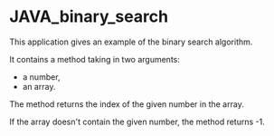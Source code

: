 # JAVA_binary_search

This application gives an example of the binary search algorithm.

It contains a method taking in two arguments:
- a number,
- an array.

The method returns the index of the given number in the array.

If the array doesn't contain the given number, the method returns -1.
